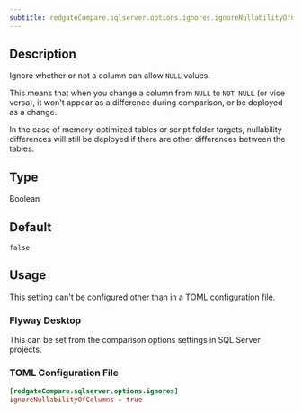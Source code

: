 ```yaml
---
subtitle: redgateCompare.sqlserver.options.ignores.ignoreNullabilityOfColumns
---
```


## Description

Ignore whether or not a column can allow `NULL` values.

This means that when you change a column from `NULL` to `NOT NULL` (or vice versa), it won't appear as a difference during comparison, or be deployed as a change.

In the case of memory-optimized tables or script folder targets, nullability differences will still be deployed if there are other differences between the tables.

## Type

Boolean

## Default

`false`

## Usage

This setting can't be configured other than in a TOML configuration file.

### Flyway Desktop

This can be set from the comparison options settings in SQL Server projects.

### TOML Configuration File

```toml
[redgateCompare.sqlserver.options.ignores]
ignoreNullabilityOfColumns = true
```
